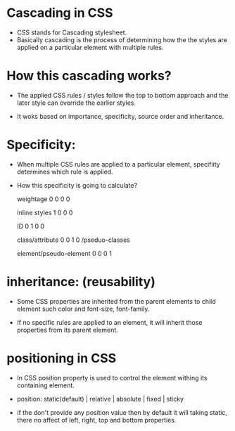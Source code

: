 # Cascading in CSS

- CSS stands for Cascading stylesheet.
- Basically cascading is the process of determining how the the styles are applied on a particular element with multiple rules.

# How this cascading works?

- The applied CSS rules / styles follow the top to bottom approach and the later style can override the earlier styles.

- It woks based on importance, specificity, source order and inheritance.

# Specificity:

- When multiple CSS rules are applied to a particular element, specifiity determines which rule is applied.

- How this specificity is going to calculate?

  weightage 0 0 0 0

  Inline styles 1 0 0 0

  ID 0 1 0 0

  class/attribute 0 0 1 0
  /pseduo-classes

  element/pseudo-element 0 0 0 1

# inheritance: (reusability)

- Some CSS properties are inherited from the parent elements to child element such color and font-size, font-family.

- If no specific rules are applied to an element, it will inherit those properties from its parent element.

# positioning in CSS

- In CSS position property is used to control the element withing its containing element.

- position: static(default) | relative | absolute | fixed | sticky

- if the don't provide any position value then by default it will taking static, there no affect of left, right, top and bottom properties.
